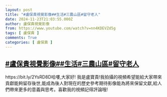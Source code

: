 ```yaml
---
layout: post
title: "#盧保貴視覺影像##生活#三農山區#留守老人"
date: 2024-11-23T21:03:55.000Z
author: 盧保貴視覺影像
from: https://www.youtube.com/watch?v=nn4KDEVZd5g
tags: [ 盧保貴 ]
comments: True
categories: [ 盧保貴 ]
---
```

<!--1732395835000-->
[#盧保貴視覺影像##生活#三農山區#留守老人](https://www.youtube.com/watch?v=nn4KDEVZd5g)
------

<div>
https://bit.ly/2YsRD8D哈嘍,大家好! 我是盧寶貴!我拍攝的視頻希望能給大家帶來貢獻能夠留存後世,能成為後人對現在的歷史參考期待影像能為將來保留文獻,給人們帶來更多的意義與思考。喜歡我的視頻記得評論哦!
</div>
